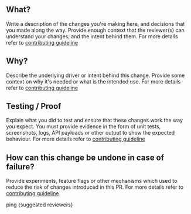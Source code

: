 ## What?
Write a description of the changes you're making here, and decisions that you made
along the way. Provide enough context that the reviewer(s) can understand your
changes, and the intent behind them. For more details refer to [contributing guideline](https://github.com/bigcommerce/bigcommerce/blob/master/CONTRIBUTING.md#what)

## Why?
Describe the underlying driver or intent behind this change. Provide some context
on why it's needed or what is the intended use. For more details refer to [contributing guideline](https://github.com/bigcommerce/bigcommerce/blob/master/CONTRIBUTING.md#why)

## Testing / Proof
Explain what you did to test and ensure that these changes work the way you expect.
You must provide evidence in the form of unit tests, screenshots, logs, API
payloads or other output to show the expected behaviour. For more details refer to [contributing guideline](https://github.com/bigcommerce/bigcommerce/blob/master/CONTRIBUTING.md#testing--proof)

## How can this change be undone in case of failure?
Provide experiments, feature flags or other mechanisms which used to reduce the risk of changes introduced in this PR. For more details refer to [contributing guideline](https://github.com/bigcommerce/bigcommerce/blob/master/CONTRIBUTING.md#how-can-this-change-be-undone-in-case-of-failure)

ping {suggested reviewers}
